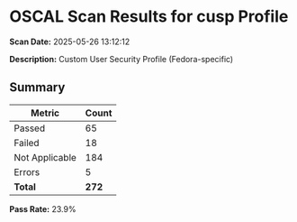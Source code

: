# OSCAL Scan Results for cusp Profile

**Scan Date:** 2025-05-26 13:12:12

**Description:** Custom User Security Profile (Fedora-specific)

## Summary

| Metric | Count |
|--------|-------|
| Passed | 65 |
| Failed | 18 |
| Not Applicable | 184 |
| Errors | 5 |
| **Total** | **272** |

**Pass Rate:** 23.9%

